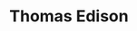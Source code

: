---
title: "Thomas Edison"
hashtag: "thomas-edison"
born-on: 1847-02-11
died-on: 1931-10-18
layout: hashtag
tags:
  - Inventor
  - Scientist
  - Human Being
  - dead at the moment
---